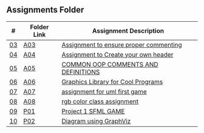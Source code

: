  ##  Assignments Folder

|   #    | Folder Link       | Assignment Description                          |
|------- |-------------------|-------------------------------------------------|
| [03](./A03) | [A03](./A03) | [Assignment to ensure proper commenting](./A03) |
| [04](./A04) | [A04](./A04) | [Assignment to Create your own header](./A04)   |
| [05](./A05) | [A05](./A05) | [COMMON OOP COMMENTS AND DEFINITIONS     ](./A05)   |
| [06](./A06) | [A06](./A06) | [Graphics Library for Cool Programs  ](./A06)   |
| [07](./A07) | [A07](./A07) | [assignment for uml first game  ](./A07)   |
| [08](./A08) | [A08](./A08) | [rgb color class assignment](./A08)   |
| [09](./P01) | [P01](./P01) | [Project 1 SFML GAME ](./P01)   |
| [10](./P02) | [P02](./P02) | [Diagram using GraphViz ](./P02)   |